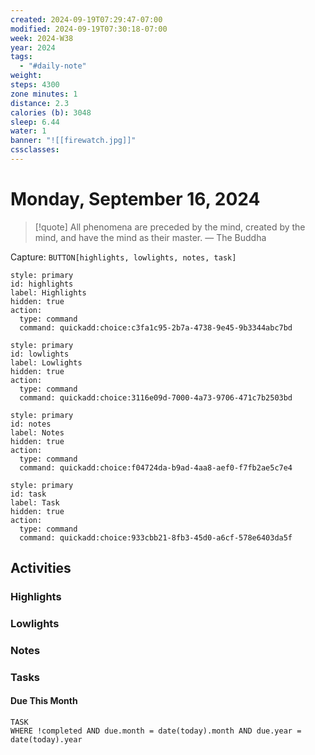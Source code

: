 ```yaml
---
created: 2024-09-19T07:29:47-07:00
modified: 2024-09-19T07:30:18-07:00
week: 2024-W38
year: 2024
tags:
  - "#daily-note"
weight: 
steps: 4300
zone minutes: 1
distance: 2.3
calories (b): 3048
sleep: 6.44
water: 1
banner: "![[firewatch.jpg]]"
cssclasses: 
---
```

# Monday, September 16, 2024

> [!quote] All phenomena are preceded by the mind, created by the mind, and have the mind as their master.
> — The Buddha

Capture: `BUTTON[highlights, lowlights, notes, task]`

```meta-bind-button
style: primary
id: highlights
label: Highlights
hidden: true
action:
  type: command
  command: quickadd:choice:c3fa1c95-2b7a-4738-9e45-9b3344abc7bd
```

```meta-bind-button
style: primary
id: lowlights
label: Lowlights
hidden: true
action:
  type: command
  command: quickadd:choice:3116e09d-7000-4a73-9706-471c7b2503bd
```

```meta-bind-button
style: primary
id: notes
label: Notes
hidden: true
action:
  type: command
  command: quickadd:choice:f04724da-b9ad-4aa8-aef0-f7fb2ae5c7e4
```

```meta-bind-button
style: primary
id: task
label: Task
hidden: true
action:
  type: command
  command: quickadd:choice:933cbb21-8fb3-45d0-a6cf-578e6403da5f
```

## Activities

### Highlights
 
### Lowlights

### Notes

### Tasks

#### Due This Month

```dataview
TASK
WHERE !completed AND due.month = date(today).month AND due.year = date(today).year
```